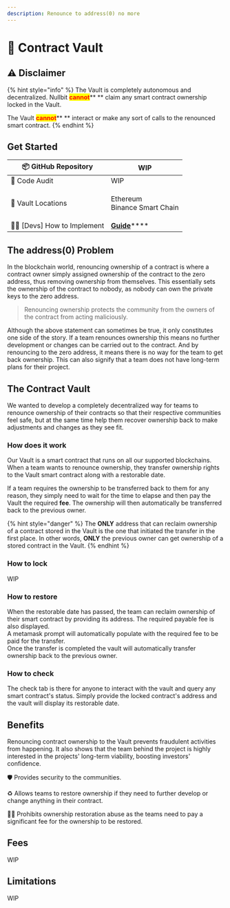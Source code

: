 ```yaml
---
description: Renounce to address(0) no more
---
```


# 💠 Contract Vault

## ⚠️ Disclaimer <a href="#9b9c" id="9b9c"></a>

{% hint style="info" %}
The Vault is completely autonomous and decentralized. Nullbit <mark style="color:red;">**cannot**</mark>** ** claim any smart contract ownership locked in the Vault.

The Vault <mark style="color:red;">**cannot**</mark>** ** interact or make any sort of calls to the renounced smart contract.
{% endhint %}

## Get Started

| 📦 GitHub Repository          | WIP                                     |
| ----------------------------- | --------------------------------------- |
| 🛂 Code Audit                 | WIP                                     |
| 🔗 Vault Locations            | <p>Ethereum<br>Binance Smart Chain</p>  |
| 👷🏻 \[Devs] How to Implement | [**Guide**](implement-the-vault.md)**** |

## The address(0) Problem

In the blockchain world, renouncing ownership of a contract is where a contract owner simply assigned ownership of the contract to the zero address, thus removing ownership from themselves. This essentially sets the ownership of the contract to nobody, as nobody can own the private keys to the zero address.

> Renouncing ownership protects the community from the owners of the contract from acting maliciously.

Although the above statement can sometimes be true, it only constitutes one side of the story. If a team renounces ownership this means no further development or changes can be carried out to the contract. And by renouncing to the zero address, it means there is no way for the team to get back ownership. This can also signify that a team does not have long-term plans for their project.

## The Contract Vault

We wanted to develop a completely decentralized way for teams to renounce ownership of their contracts so that their respective communities feel safe, but at the same time help them recover ownership back to make adjustments and changes as they see fit.

### How does it work

Our Vault is a smart contract that runs on all our supported blockchains. When a team wants to renounce ownership, they transfer ownership rights to the Vault smart contract along with a restorable date.

If a team requires the ownership to be transferred back to them for any reason, they simply need to wait for the time to elapse and then pay the Vault the required **fee**. The ownership will then automatically be transferred back to the previous owner.

{% hint style="danger" %}
The **ONLY** address that can reclaim ownership of a contract stored in the Vault is the one that initiated the transfer in the first place. In other words, **ONLY** the previous owner can get ownership of a stored contract in the Vault.
{% endhint %}

### How to lock

WIP

### How to restore

When the restorable date has passed, the team can reclaim ownership of their smart contract by providing its address. The required payable fee is also displayed. \
A metamask prompt will automatically populate with the required fee to be paid for the transfer. \
Once the transfer is completed the vault will automatically transfer ownership back to the previous owner.

### How to check

The check tab is there for anyone to interact with the vault and query any smart contract's status. Simply provide the locked contract's address and the vault will display its restorable date.

## Benefits

Renouncing contract ownership to the Vault prevents fraudulent activities from happening. It also shows that the team behind the project is highly interested in the projects' long-term viability, boosting investors' confidence.

🛡️ Provides security to the communities.

♻️ Allows teams to restore ownership if they need to further develop or change anything in their contract.

👮🏻 Prohibits ownership restoration abuse as the teams need to pay a significant fee for the ownership to be restored.

## Fees

WIP

## Limitations

WIP
